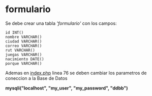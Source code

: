 # formulario
Se debe crear una tabla *'formulario'* con los campos:
```
id INT()
nombre VARCHAR()
ciudad VARCHAR()
correo VARCHAR()
rut VARCHAR()
juegas VARCHAR()
nacimiento DATE()
porque VARCHAR()
```

Ademas en [index.php](index.php) linea 76 se deben cambiar los parametros de coneccion a la Base de Datos

**mysqli("localhost", "my_user", "my_password", "ddbb")**